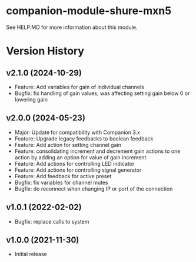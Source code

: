 # companion-module-shure-mxn5
See HELP.MD for more information about this module.

# Version History

## v2.1.0 (2024-10-29)
- Feature: Add variables for gain of individual channels
- Bugfix: fix handling of gain values, was affecting setting gain below 0 or lowering gain

## v2.0.0 (2024-05-23)
- Major: Update for compatibility with Companion 3.x
- Feature: Upgrade legacy feedbacks to boolean feedback
- Feature: Add action for setting channel gain
- Feature: consolidating increment and decrement gain actions to one action by adding an option for value of gain increment
- Feature: Add actions for controlling LED indicator
- Feature: Add actions for controlling signal generator
- Feature: Add feedback for active preset
- Bugfix: fix variables for channel mutes
- Bugfix: do reconnect when changing IP or port of the connection

## v1.0.1 (2022-02-02)
- Bugfix: replace calls to system

## v1.0.0 (2021-11-30)
- Initial release